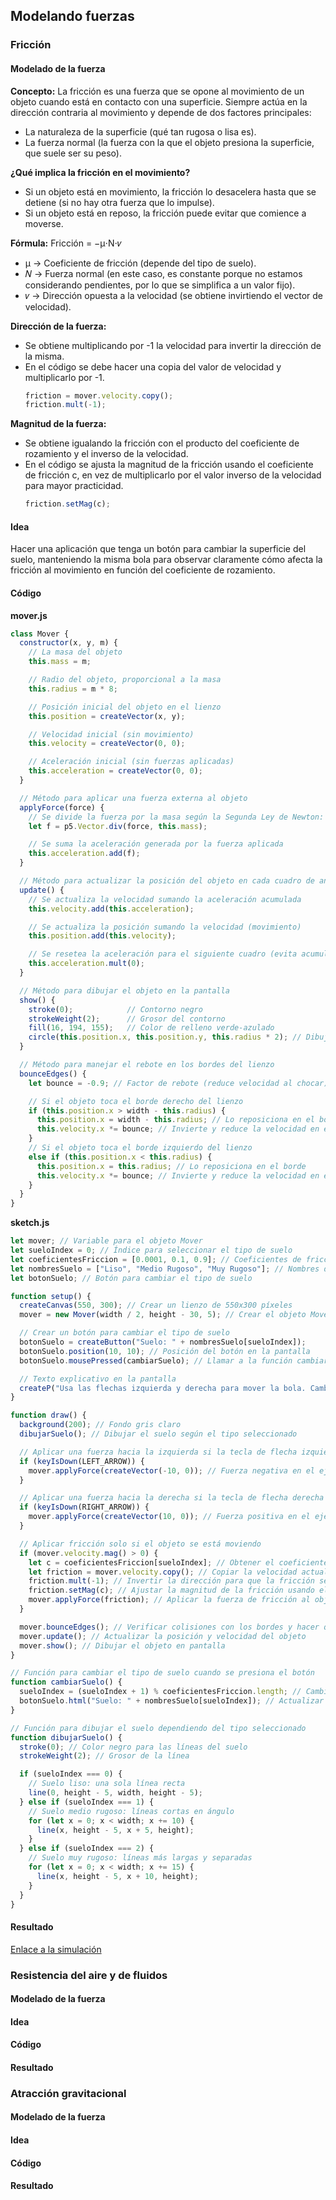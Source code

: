 ## Modelando fuerzas
### Fricción
#### Modelado de la fuerza
**Concepto:** La fricción es una fuerza que se opone al movimiento de un objeto cuando está en contacto con una superficie. Siempre actúa en la dirección contraria al movimiento y depende de dos factores principales:
- La naturaleza de la superficie (qué tan rugosa o lisa es).
- La fuerza normal (la fuerza con la que el objeto presiona la superficie, que suele ser su peso).

**¿Qué implica la fricción en el movimiento?**
- Si un objeto está en movimiento, la fricción lo desacelera hasta que se detiene (si no hay otra fuerza que lo impulse).
- Si un objeto está en reposo, la fricción puede evitar que comience a moverse.

**Fórmula:** Fricción = −μ⋅N⋅𝑣
- μ → Coeficiente de fricción (depende del tipo de suelo).
- 𝑁 → Fuerza normal (en este caso, es constante porque no estamos considerando pendientes, por lo que se simplifica a un valor fijo).
- 𝑣 → Dirección opuesta a la velocidad (se obtiene invirtiendo el vector de velocidad).

**Dirección de la fuerza:** 
- Se obtiene multiplicando por -1 la velocidad para invertir la dirección de la misma.
- En el código se debe hacer una copia del valor de velocidad y multiplicarlo por -1.
  ``` js
  friction = mover.velocity.copy();
  friction.mult(-1);
  ```

**Magnitud de la fuerza:** 
- Se obtiene igualando la fricción con el producto del coeficiente de rozamiento y el inverso de la velocidad.
- En el código se ajusta la magnitud de la fricción usando el coeficiente de fricción c, en vez de multiplicarlo por el valor inverso de la velocidad para mayor practicidad.
  ``` js
  friction.setMag(c);
  ```

#### Idea
Hacer una aplicación que tenga un botón para cambiar la superficie del suelo, manteniendo la misma bola para observar claramente cómo afecta la fricción al movimiento en función del coeficiente de rozamiento.

#### Código
**mover.js**
``` js
class Mover {
  constructor(x, y, m) {
    // La masa del objeto
    this.mass = m;

    // Radio del objeto, proporcional a la masa
    this.radius = m * 8;

    // Posición inicial del objeto en el lienzo
    this.position = createVector(x, y);

    // Velocidad inicial (sin movimiento)
    this.velocity = createVector(0, 0);

    // Aceleración inicial (sin fuerzas aplicadas)
    this.acceleration = createVector(0, 0);
  }

  // Método para aplicar una fuerza externa al objeto
  applyForce(force) {
    // Se divide la fuerza por la masa según la Segunda Ley de Newton: F = m * a  →  a = F / m
    let f = p5.Vector.div(force, this.mass);

    // Se suma la aceleración generada por la fuerza aplicada
    this.acceleration.add(f);
  }

  // Método para actualizar la posición del objeto en cada cuadro de animación
  update() {
    // Se actualiza la velocidad sumando la aceleración acumulada
    this.velocity.add(this.acceleration);

    // Se actualiza la posición sumando la velocidad (movimiento)
    this.position.add(this.velocity);

    // Se resetea la aceleración para el siguiente cuadro (evita acumulación infinita de fuerza)
    this.acceleration.mult(0);
  }

  // Método para dibujar el objeto en la pantalla
  show() {
    stroke(0);            // Contorno negro
    strokeWeight(2);      // Grosor del contorno
    fill(16, 194, 155);   // Color de relleno verde-azulado
    circle(this.position.x, this.position.y, this.radius * 2); // Dibuja el círculo en la posición actual
  }

  // Método para manejar el rebote en los bordes del lienzo
  bounceEdges() {
    let bounce = -0.9; // Factor de rebote (reduce velocidad al chocar)

    // Si el objeto toca el borde derecho del lienzo
    if (this.position.x > width - this.radius) {
      this.position.x = width - this.radius; // Lo reposiciona en el borde
      this.velocity.x *= bounce; // Invierte y reduce la velocidad en el eje X
    }
    // Si el objeto toca el borde izquierdo del lienzo
    else if (this.position.x < this.radius) {
      this.position.x = this.radius; // Lo reposiciona en el borde
      this.velocity.x *= bounce; // Invierte y reduce la velocidad en el eje X
    }
  }
}
```

**sketch.js**
``` js
let mover; // Variable para el objeto Mover
let sueloIndex = 0; // Índice para seleccionar el tipo de suelo
let coeficientesFriccion = [0.0001, 0.1, 0.9]; // Coeficientes de fricción según el tipo de suelo
let nombresSuelo = ["Liso", "Medio Rugoso", "Muy Rugoso"]; // Nombres de los tipos de suelo
let botonSuelo; // Botón para cambiar el tipo de suelo

function setup() {
  createCanvas(550, 300); // Crear un lienzo de 550x300 píxeles
  mover = new Mover(width / 2, height - 30, 5); // Crear el objeto Mover en el centro y cerca del suelo

  // Crear un botón para cambiar el tipo de suelo
  botonSuelo = createButton("Suelo: " + nombresSuelo[sueloIndex]);
  botonSuelo.position(10, 10); // Posición del botón en la pantalla
  botonSuelo.mousePressed(cambiarSuelo); // Llamar a la función cambiarSuelo cuando se presione

  // Texto explicativo en la pantalla
  createP("Usa las flechas izquierda y derecha para mover la bola. Cambia el suelo con el botón.");
}

function draw() {
  background(200); // Fondo gris claro
  dibujarSuelo(); // Dibujar el suelo según el tipo seleccionado

  // Aplicar una fuerza hacia la izquierda si la tecla de flecha izquierda está presionada
  if (keyIsDown(LEFT_ARROW)) {
    mover.applyForce(createVector(-10, 0)); // Fuerza negativa en el eje X
  }

  // Aplicar una fuerza hacia la derecha si la tecla de flecha derecha está presionada
  if (keyIsDown(RIGHT_ARROW)) {
    mover.applyForce(createVector(10, 0)); // Fuerza positiva en el eje X
  }

  // Aplicar fricción solo si el objeto se está moviendo
  if (mover.velocity.mag() > 0) {
    let c = coeficientesFriccion[sueloIndex]; // Obtener el coeficiente de fricción según el suelo seleccionado
    let friction = mover.velocity.copy(); // Copiar la velocidad actual
    friction.mult(-1); // Invertir la dirección para que la fricción se oponga al movimiento
    friction.setMag(c); // Ajustar la magnitud de la fricción usando el coeficiente
    mover.applyForce(friction); // Aplicar la fuerza de fricción al objeto
  }

  mover.bounceEdges(); // Verificar colisiones con los bordes y hacer que rebote
  mover.update(); // Actualizar la posición y velocidad del objeto
  mover.show(); // Dibujar el objeto en pantalla
}

// Función para cambiar el tipo de suelo cuando se presiona el botón
function cambiarSuelo() {
  sueloIndex = (sueloIndex + 1) % coeficientesFriccion.length; // Cambiar al siguiente tipo de suelo de forma cíclica
  botonSuelo.html("Suelo: " + nombresSuelo[sueloIndex]); // Actualizar el texto del botón con el nuevo tipo de suelo
}

// Función para dibujar el suelo dependiendo del tipo seleccionado
function dibujarSuelo() {
  stroke(0); // Color negro para las líneas del suelo
  strokeWeight(2); // Grosor de la línea

  if (sueloIndex === 0) {
    // Suelo liso: una sola línea recta
    line(0, height - 5, width, height - 5);
  } else if (sueloIndex === 1) {
    // Suelo medio rugoso: líneas cortas en ángulo
    for (let x = 0; x < width; x += 10) {
      line(x, height - 5, x + 5, height);
    }
  } else if (sueloIndex === 2) {
    // Suelo muy rugoso: líneas más largas y separadas
    for (let x = 0; x < width; x += 15) {
      line(x, height - 5, x + 10, height);
    }
  }
}
```
#### Resultado
[Enlace a la simulación](https://editor.p5js.org/SofiaLezcanoArenas/sketches/BZrpUw51U)
### Resistencia del aire y de fluidos
#### Modelado de la fuerza
#### Idea
#### Código
#### Resultado

### Atracción gravitacional
#### Modelado de la fuerza
#### Idea
#### Código
#### Resultado
